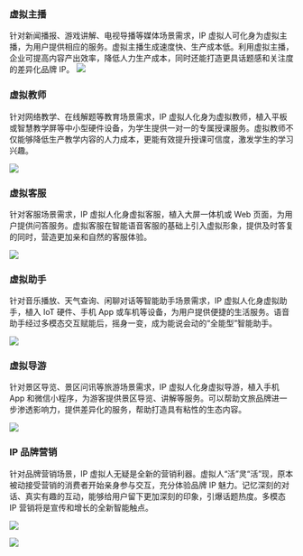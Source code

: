 ### 虚拟主播
针对新闻播报、游戏讲解、电视导播等媒体场景需求，IP 虚拟人可化身为虚拟主播，为用户提供相应的服务。虚拟主播生成速度快、生产成本低。利用虚拟主播，企业可提高内容产出效率，降低人力生产成本，同时还能打造更具话题感和关注度的差异化品牌 IP。
![](https://main.qcloudimg.com/raw/03fed317d9b3f1266915a845b7423975/0001.png)

### 虚拟教师
针对网络教学、在线解题等教育场景需求，IP 虚拟人化身为虚拟教师，植入平板或智慧教学屏等中小型硬件设备，为学生提供一对一的专属授课服务。虚拟教师不仅能够降低生产教学内容的人力成本，更能有效提升授课可信度，激发学生的学习兴趣。

![](https://main.qcloudimg.com/raw/920d638d8a236ee51ffccb952cf94bfb/0002.png)

### 虚拟客服
针对客服场景需求，IP 虚拟人化身虚拟客服，植入大屏一体机或 Web 页面，为用户提供问答服务。虚拟客服在智能语音客服的基础上引入虚拟形象，提供及时答复的同时，营造更加亲和自然的客服体验。

![](https://main.qcloudimg.com/raw/e8e828e8e9c97dbee158b249d1d69684/0003.png)

### 虚拟助手
针对音乐播放、天气查询、闲聊对话等智能助手场景需求，IP 虚拟人化身虚拟助手，植入 IoT 硬件、手机 App 或车机等设备，为用户提供便捷的生活服务。语音助手经过多模态交互赋能后，摇身一变，成为能说会动的“全能型”智能助手。

![](https://main.qcloudimg.com/raw/fa3c60c2fde3f88c0cf118ad15bda15a/1004.png)

### 虚拟导游
针对景区导览、景区问讯等旅游场景需求，IP 虚拟人化身虚拟导游，植入手机 App 和微信小程序，为游客提供景区导览、讲解等服务。可以帮助文旅品牌进一步渗透影响力，提供差异化的服务，帮助打造具有粘性的生态内容。

![](https://main.qcloudimg.com/raw/274e575061c8f8cb2dc18b3aad36e8d6/1005.png)

### IP 品牌营销
针对品牌营销场景，IP 虚拟人无疑是全新的营销利器。虚拟人“活”灵“活”现，原本被动接受营销的消费者开始亲身参与交互，充分体验品牌 IP 魅力。记忆深刻的对话、真实有趣的互动，能够给用户留下更加深刻的印象，引爆话题热度。多模态 IP 营销将是宣传和增长的全新智能触点。

![](https://main.qcloudimg.com/raw/6edf5bae14931601f763796a47e50820/0009.png)

![](https://main.qcloudimg.com/raw/9b9a30455d20e34c5a838325fdb09fcf/0010.png)
